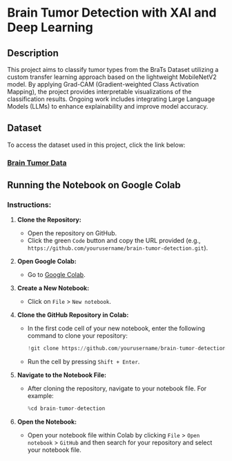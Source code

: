 # Brain Tumor Detection with XAI and Deep Learning

## Description
This project aims to classify tumor types from the BraTs Dataset utilizing a custom transfer learning approach based on the lightweight MobileNetV2 model. 
By applying Grad-CAM (Gradient-weighted Class Activation Mapping), the project provides interpretable visualizations of the classification results. 
Ongoing work includes integrating Large Language Models (LLMs) to enhance explainability and improve model accuracy.

## Dataset
To access the dataset used in this project, click the link below:

### [**Brain Tumor Data**](https://data.mendeley.com/datasets/w4sw3s9f59/1)

## Running the Notebook on Google Colab

### Instructions:

1. **Clone the Repository:**
   - Open the repository on GitHub.
   - Click the green `Code` button and copy the URL provided (e.g., `https://github.com/yourusername/brain-tumor-detection.git`).

2. **Open Google Colab:**
   - Go to [Google Colab](https://colab.research.google.com/).

3. **Create a New Notebook:**
   - Click on `File` > `New notebook`.

4. **Clone the GitHub Repository in Colab:**
   - In the first code cell of your new notebook, enter the following command to clone your repository:
     ```python
     !git clone https://github.com/yourusername/brain-tumor-detection.git
     ```
   - Run the cell by pressing `Shift + Enter`.

5. **Navigate to the Notebook File:**
   - After cloning the repository, navigate to your notebook file. For example:
     ```python
     %cd brain-tumor-detection
     ```

6. **Open the Notebook:**
   - Open your notebook file within Colab by clicking `File` > `Open notebook` > `GitHub` and then search for your repository and select your notebook file.

